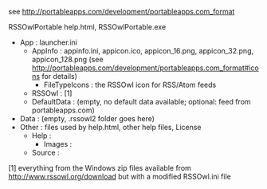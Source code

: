 see http://portableapps.com/development/portableapps.com_format

RSSOwlPortable				help.html, RSSOwlPortable.exe
* App :						launcher.ini
	* AppInfo :				appinfo.ini, appicon.ico, appicon_16.png, appicon_32.png, appicon_128.png (see http://portableapps.com/development/portableapps.com_format#icons for details)
		* FileTypeIcons :	the RSSOwl icon for RSS/Atom feeds
	* RSSOwl :				[1]
	* DefaultData :			(empty, no default data available; optional: feed from portableapps.com)
* Data :					(empty, .rssowl2 folder goes here)
* Other :					files used by help.html, other help files, License
	* Help :			
		* Images :		
	* Source :			

[1] everything from the Windows zip files available from http://www.rssowl.org/download but with a modified RSSOwl.ini file
